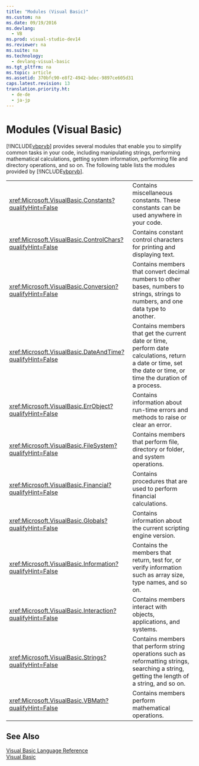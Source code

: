 ```yaml
---
title: "Modules (Visual Basic)"
ms.custom: na
ms.date: 09/19/2016
ms.devlang: 
  - VB
ms.prod: visual-studio-dev14
ms.reviewer: na
ms.suite: na
ms.technology: 
  - devlang-visual-basic
ms.tgt_pltfrm: na
ms.topic: article
ms.assetid: 370bfc90-e8f2-4942-bdec-9897ce605d31
caps.latest.revision: 13
translation.priority.ht: 
  - de-de
  - ja-jp
---
```

# Modules (Visual Basic)
[!INCLUDE[vbprvb](../vs140/includes/vbprvb_md.md)] provides several modules that enable you to simplify common tasks in your code, including manipulating strings, performing mathematical calculations, getting system information, performing file and directory operations, and so on. The following table lists the modules provided by [!INCLUDE[vbprvb](../vs140/includes/vbprvb_md.md)].  
  
|||  
|-|-|  
|<xref:Microsoft.VisualBasic.Constants?qualifyHint=False>|Contains miscellaneous constants. These constants can be used anywhere in your code.|  
|<xref:Microsoft.VisualBasic.ControlChars?qualifyHint=False>|Contains constant control characters for printing and displaying text.|  
|<xref:Microsoft.VisualBasic.Conversion?qualifyHint=False>|Contains members that convert decimal numbers to other bases, numbers to strings, strings to numbers, and one data type to another.|  
|<xref:Microsoft.VisualBasic.DateAndTime?qualifyHint=False>|Contains members that get the current date or time, perform date calculations, return a date or time, set the date or time, or time the duration of a process.|  
|<xref:Microsoft.VisualBasic.ErrObject?qualifyHint=False>|Contains information about run-time errors and methods to raise or clear an error.|  
|<xref:Microsoft.VisualBasic.FileSystem?qualifyHint=False>|Contains members that perform file, directory or folder, and system operations.|  
|<xref:Microsoft.VisualBasic.Financial?qualifyHint=False>|Contains procedures that are used to perform financial calculations.|  
|<xref:Microsoft.VisualBasic.Globals?qualifyHint=False>|Contains information about the current scripting engine version.|  
|<xref:Microsoft.VisualBasic.Information?qualifyHint=False>|Contains the members that return, test for, or verify information such as array size, type names, and so on.|  
|<xref:Microsoft.VisualBasic.Interaction?qualifyHint=False>|Contains members interact with objects, applications, and systems.|  
|<xref:Microsoft.VisualBasic.Strings?qualifyHint=False>|Contains members that perform string operations such as reformatting strings, searching a string, getting the length of a string, and so on.|  
|<xref:Microsoft.VisualBasic.VBMath?qualifyHint=False>|Contains members perform mathematical operations.|  
  
## See Also  
 [Visual Basic Language Reference](../Topic/Visual%20Basic%20Language%20Reference.md)   
 [Visual Basic](../vs140/Visual-Basic.md)